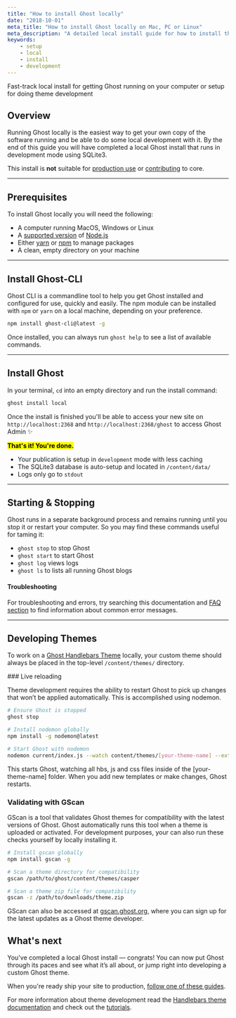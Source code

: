```yaml
---
title: "How to install Ghost locally"
date: "2018-10-01"
meta_title: "How to install Ghost locally on Mac, PC or Linux"
meta_description: "A detailed local install guide for how to install the Ghost publishing platform on your computer running Mac, PC or Linux. Ideal for Ghost theme development."
keywords:
    - setup
    - local
    - install
    - development
---
```


Fast-track local install for getting Ghost running on your computer or setup for doing theme development

## Overview

Running Ghost locally is the easiest way to get your own copy of the software running and be able to do some local development with it. By the end of this guide you will have completed a local Ghost install that runs in development mode using SQLite3.

This install is **not** suitable for [production use](/install/ubuntu/) or [contributing](/install/source/) to core.


---


## Prerequisites

To install Ghost locally you will need the following:

* A computer running MacOS, Windows or Linux
* A [supported version](/faq/node-versions/) of [Node.js](https://nodejs.org)
* Either [yarn](https://yarnpkg.com/en/docs/install#alternatives-tab) or [npm](https://www.npmjs.com/get-npm) to manage packages
* A clean, empty directory on your machine


---


## Install Ghost-CLI

Ghost CLI is a commandline tool to help you get Ghost installed and configured for use, quickly and easily. The npm module can be installed with `npm` or `yarn` on a local machine, depending on your preference.

```bash
npm install ghost-cli@latest -g
```

Once installed, you can always run `ghost help` to see a list of available commands.

---

## Install Ghost

In your terminal, `cd` into an empty directory and run the install command:

```bash
ghost install local
```

Once the install is finished you'll be able to access your new site on `http://localhost:2368` and `http://localhost:2368/ghost` to access Ghost Admin ✨ 

<mark><strong>That's it! You're done.</strong></mark>


* Your publication is setup in `development` mode with less caching
* The SQLite3 database is auto-setup and located in `/content/data/`
* Logs only go to `stdout`

---

## Starting & Stopping

Ghost runs in a separate background process and remains running until you stop it or restart your computer. So you may find these commands useful for taming it:

* `ghost stop` to stop Ghost
* `ghost start` to start Ghost
* `ghost log` views logs
* `ghost ls` to lists all running Ghost blogs

#### Troubleshooting
For troubleshooting and errors, try searching this documentation and [FAQ section](/faq/) to find information about common error messages.

---

## Developing Themes

To work on a [Ghost Handlebars Theme](/api/handlebars-themes/) locally, your custom theme should always be placed in the top-level `/content/themes/` directory.


### Live reloading

Theme development requires the ability to restart Ghost to pick up changes that won’t be applied automatically. This is accomplished using nodemon.

```bash
# Ensure Ghost is stopped
ghost stop

# Install nodemon globally
npm install -g nodemon@latest

# Start Ghost with nodemon
nodemon current/index.js --watch content/themes/[your-theme-name] --ext hbs,js,css
```

This starts Ghost, watching all hbs, js and css files inside of the [your-theme-name] folder. When you add new templates or make changes, Ghost restarts.


### Validating with GScan

GScan is a tool that validates Ghost themes for compatibility with the latest versions of Ghost. Ghost automatically runs this tool when a theme is uploaded or activated. For development purposes, your can also run these checks yourself by locally installing it.

```bash 
# Install gscan globally
npm install gscan -g

# Scan a theme directory for compatibility
gscan /path/to/ghost/content/themes/casper

# Scan a theme zip file for compatibility
gscan -z /path/to/downloads/theme.zip
```

GScan can also be accessed at [gscan.ghost.org](https://gscan.ghost.org/), where you can sign up for the latest updates as a Ghost theme developer.

## What's next

You've completed a local Ghost install — congrats! You can now put Ghost through its paces and see what it’s all about, or jump right into developing a custom Ghost theme.

When you're ready ship your site to production, [follow one of these guides](/setup/).

For more information about theme development read the [Handlebars theme documentation](/api/handlebars-themes/) and check out the [tutorials](/tutorials/).
